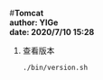 #**Tomcat**  
**author: YIGe**  
**date: 2020/7/10 15:28**  

1. 查看版本  
    ```shell script
    ./bin/version.sh
    ```